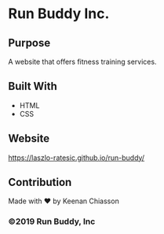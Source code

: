 # Run Buddy Inc.

## Purpose
A website that offers fitness training services.

## Built With
* HTML
* CSS

## Website
https://laszlo-ratesic.github.io/run-buddy/

## Contribution
Made with ❤️ by Keenan Chiasson

### ©️2019 Run Buddy, Inc
